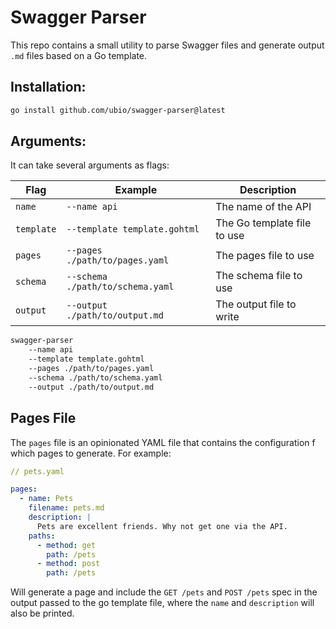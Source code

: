 # Swagger Parser

This repo contains a small utility to parse Swagger files and generate output `.md` files based on a Go template.

## Installation:

```bash
go install github.com/ubio/swagger-parser@latest
```

## Arguments:

It can take several arguments as flags:

| Flag | Example | Description
| --- | --- | ---
| `name` | `--name api` | The name of the API
| `template` | `--template template.gohtml` | The Go template file to use
| `pages` | `--pages ./path/to/pages.yaml` | The pages file to use
| `schema` | `--schema ./path/to/schema.yaml` | The schema file to use
| `output` | `--output ./path/to/output.md` | The output file to write

```bash
swagger-parser
    --name api
    --template template.gohtml
    --pages ./path/to/pages.yaml
    --schema ./path/to/schema.yaml
    --output ./path/to/output.md
```

## Pages File

The `pages` file is an opinionated YAML file that contains the configuration f which pages to generate. For example:

```yaml
// pets.yaml

pages:
  - name: Pets
    filename: pets.md
    description: |
      Pets are excellent friends. Why not get one via the API.
    paths:
      - method: get
        path: /pets
      - method: post
        path: /pets
```

Will generate a page and include the `GET /pets` and `POST /pets` spec in the output passed to the go template file, where the `name` and `description` will also be printed.
